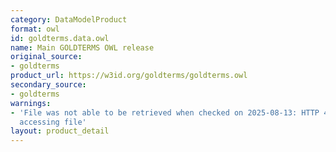 ```yaml
---
category: DataModelProduct
format: owl
id: goldterms.data.owl
name: Main GOLDTERMS OWL release
original_source:
- goldterms
product_url: https://w3id.org/goldterms/goldterms.owl
secondary_source:
- goldterms
warnings:
- 'File was not able to be retrieved when checked on 2025-08-13: HTTP 404 error when
  accessing file'
layout: product_detail
---
```


